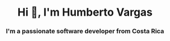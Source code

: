 <h1 align="center">Hi 👋, I'm Humberto Vargas</h1>
<h3 align="center">I'm a passionate software developer from Costa Rica</h3>
